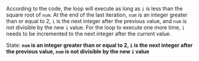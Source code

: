 According to the code, the loop will execute as long as `i` is less than the square root of `num`. At the end of the last iteration, `num` is an integer greater than or equal to 2, `i` is the next integer after the previous value, and `num` is not divisible by the new `i` value. For the loop to execute one more time, `i` needs to be incremented to the next integer after the current value.

State: **`num` is an integer greater than or equal to 2, `i` is the next integer after the previous value, `num` is not divisible by the new `i` value**